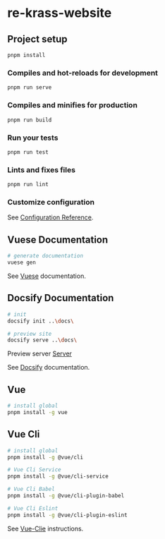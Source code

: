# re-krass-website

## Project setup
```
pnpm install
```

### Compiles and hot-reloads for development
```
pnpm run serve
```

### Compiles and minifies for production
```
pnpm run build
```

### Run your tests
```
pnpm run test
```

### Lints and fixes files
```
pnpm run lint
```

### Customize configuration
See [Configuration Reference](https://cli.vuejs.org/config/).

## Vuese Documentation
```bash
# generate documentation
vuese gen
```

See [Vuese](https://vuese.org/cli/) documentation.

## Docsify Documentation
```bash
# init
docsify init ..\docs\

# preview site
docsify serve ..\docs\
```

Preview server [Server](http://localhost:3000)

See [Docsify](https://docsify.js.org/#/quickstart) documentation.


## Vue
```bash
# install global
pnpm install -g vue
```

## Vue Cli
```bash
# install global
pnpm install -g @vue/cli

# Vue Cli Service
pnpm install -g @vue/cli-service

# Vue Cli Babel
pnpm install -g @vue/cli-plugin-babel

# Vue Cli Eslint
pnpm install -g @vue/cli-plugin-eslint
```

See [Vue-Clie](https://cli.vuejs.org/guide/installation.html) instructions.

